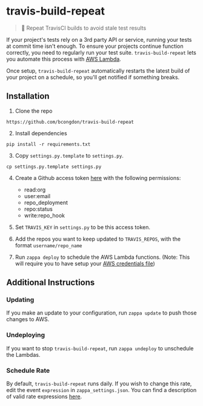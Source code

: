 # travis-build-repeat
>👷  Repeat TravisCI builds to avoid stale test results

If your project's tests rely on a 3rd party API or service, running your tests at commit time isn't enough. To ensure your projects continue function correctly, you need to regularly run your test suite. `travis-build-repeat` lets you automate this process with [AWS Lambda](https://aws.amazon.com/lambda/).

Once setup, `travis-build-repeat` automatically restarts the latest build of your project on a schedule, so you'll get notified if something breaks.

## Installation

1. Clone the repo

```
https://github.com/bcongdon/travis-build-repeat
```

2. Install dependencies

```
pip install -r requirements.txt
```

3. Copy `settings.py.template` to `settings.py`.

```
cp settings.py.template settings.py
```

4. Create a Github access token [here](https://github.com/settings/tokens) with the following permissions:
    * read:org
    * user:email
    * repo_deployment
    * repo:status
    * write:repo_hook

5. Set `TRAVIS_KEY` in `settings.py` to be this access token.
6. Add the repos you want to keep updated to `TRAVIS_REPOS`, with the format `username/repo_name`
7. Run `zappa deploy` to schedule the AWS Lambda functions. (Note: This will require you to have setup your [AWS credentials file](https://aws.amazon.com/blogs/security/a-new-and-standardized-way-to-manage-credentials-in-the-aws-sdks/))

## Additional Instructions

### Updating

If you make an update to your configuration, run `zappa update` to push those changes to AWS.

### Undeploying

If you want to stop `travis-build-repeat`, run `zappa undeploy` to unschedule the Lambdas.

### Schedule Rate

By default, `travis-build-repeat` runs daily. If you wish to change this rate, edit the event `expression` in `zappa_settings.json`.
You can find a description of valid rate expressions [here](https://docs.aws.amazon.com/AmazonCloudWatch/latest/events/ScheduledEvents.html).